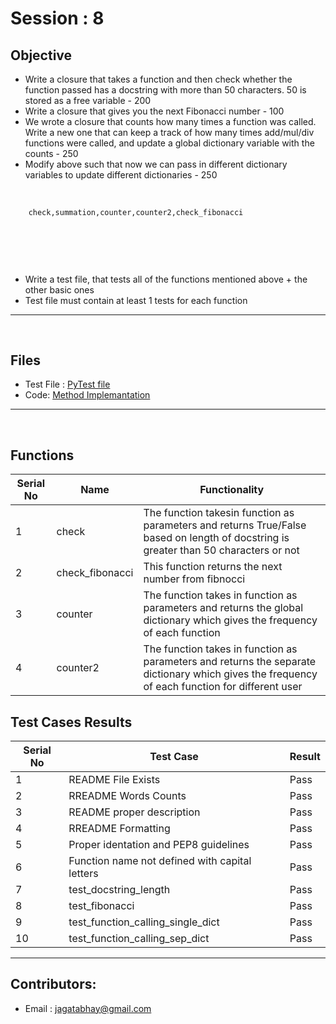 # Session : 8

## Objective

- Write a closure that takes a function and then check whether the function passed has a docstring with more than 50 characters. 50 is stored as a free variable - 200
- Write a closure that gives you the next Fibonacci number - 100
- We wrote a closure that counts how many times a function was called. Write a new one that can keep a track of how many times add/mul/div functions were called, and update a  global dictionary variable with the counts - 250
- Modify above such that now we can pass in different dictionary variables to update different dictionaries - 250

&nbsp;
``` html 
    check,summation,counter,counter2,check_fibonacci
                            
                            
                          

```

&nbsp;
- Write a test file, that tests all of the functions mentioned above + the other basic ones 
- Test file must contain at least 1 tests for each function


---
&nbsp;
## Files
 - Test File : [PyTest file](https://github.com/jagatabhay/pythonclosures/blob/master/test_session8.py)
 - Code: [Method Implemantation](https://github.com/jagatabhay/pythonclosures/blob/master/session8.py)
---
&nbsp;

## Functions
| Serial No  | Name | Functionality |
| ---------- | --------- | ------ |
| 1 | check |The function takesin function as parameters and returns True/False based on length of docstring is greater than 50 characters or not|  
| 2 | check_fibonacci| This function returns the next number from fibnocci |
| 3 | counter |The function takes in function as parameters and returns the global dictionary which gives the frequency of each function |
| 4 | counter2| The function takes in function as parameters and returns the separate dictionary which gives the frequency of each function for different user |


## Test Cases Results
| Serial No  | Test Case | Result |
| ---------- | --------- | ------ |
| 1 | README File Exists | Pass |
| 2 | RREADME Words Counts | Pass |
| 3 | README proper description | Pass |
| 4 | RREADME Formatting | Pass |
| 5 | Proper identation and  PEP8 guidelines | Pass |
| 6 | Function name not defined with capital letters | Pass |
| 7 | test_docstring_length | Pass |
| 8 | test_fibonacci | Pass |
| 9 | test_function_calling_single_dict | Pass |
| 10 | test_function_calling_sep_dict | Pass | 

---

## Contributors:
- Email : jagatabhay@gmail.com
